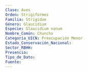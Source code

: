 ```yaml
---
Clase: Aves
Orden: Strigiformes
Familia: Strigidae
Género: Glaucidium
Especie: Glaucidium nanum
Nombre_Común: Chuncho
Categoría_UICN: Preocupación Menor
Estado_Conservación_Nacional: 
Sector_RBHH: 
Presencia: 
Tipo_de_Dato: 
Fuente: 
---
```

